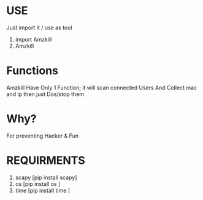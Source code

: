 # USE
Just import it / use as tool 

1) import Amzkill
2) Amzkill

# Functions

Amzkill Have Only 1 Function; it will scan connected Users And Collect mac and ip 
then just Dos/stop them

# Why?
For preventing Hacker & Fun 

# REQUIRMENTS
1) scapy [pip install scapy]
2) os    [pip install os   ]
3) time  [pip install time ]
